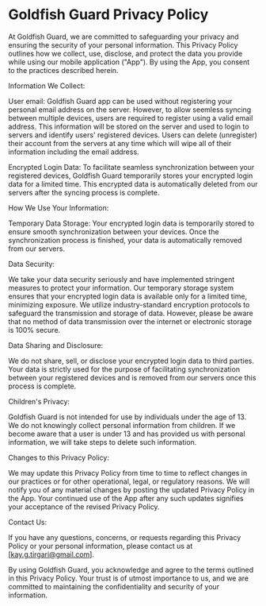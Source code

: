 # Goldfish Guard Privacy Policy

At Goldfish Guard, we are committed to safeguarding your privacy and ensuring the security of your personal information. This Privacy Policy outlines how we collect, use, disclose, and protect the data you provide while using our mobile application ("App"). By using the App, you consent to the practices described herein.

Information We Collect:

User email: Goldfish Guard app can be used without registering your personal email address on the server. However, to allow seemless syncing between multiple devices, users are required to register using a valid email address. This information will be stored on the server and used to login to servers and identify users' registered devices. Users can delete (unregister) their account from the servers at any time which will wipe all of their information including the email address.

Encrypted Login Data: To facilitate seamless synchronization between your registered devices, Goldfish Guard temporarily stores your encrypted login data for a limited time. This encrypted data is automatically deleted from our servers after the syncing process is complete.

How We Use Your Information:

Temporary Data Storage: Your encrypted login data is temporarily stored to ensure smooth synchronization between your devices. Once the synchronization process is finished, your data is automatically removed from our servers.

Data Security:

We take your data security seriously and have implemented stringent measures to protect your information. Our temporary storage system ensures that your encrypted login data is available only for a limited time, minimizing exposure. We utilize industry-standard encryption protocols to safeguard the transmission and storage of data. However, please be aware that no method of data transmission over the internet or electronic storage is 100% secure.

Data Sharing and Disclosure:

We do not share, sell, or disclose your encrypted login data to third parties. Your data is strictly used for the purpose of facilitating synchronization between your registered devices and is removed from our servers once this process is complete.

Children's Privacy:

Goldfish Guard is not intended for use by individuals under the age of 13. We do not knowingly collect personal information from children. If we become aware that a user is under 13 and has provided us with personal information, we will take steps to delete such information.

Changes to this Privacy Policy:

We may update this Privacy Policy from time to time to reflect changes in our practices or for other operational, legal, or regulatory reasons. We will notify you of any material changes by posting the updated Privacy Policy in the App. Your continued use of the App after any such updates signifies your acceptance of the revised Privacy Policy.

Contact Us:

If you have any questions, concerns, or requests regarding this Privacy Policy or your personal information, please contact us at [kay.g.tirgari@gmail.com].

By using Goldfish Guard, you acknowledge and agree to the terms outlined in this Privacy Policy. Your trust is of utmost importance to us, and we are committed to maintaining the confidentiality and security of your information.
